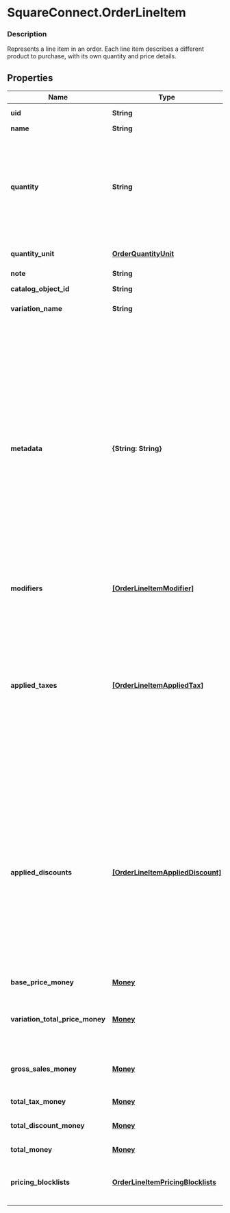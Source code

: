 # SquareConnect.OrderLineItem

### Description

Represents a line item in an order. Each line item describes a different product to purchase, with its own quantity and price details.

## Properties
Name | Type | Description | Notes
------------ | ------------- | ------------- | -------------
**uid** | **String** | Unique ID that identifies the line item only within this order. | [optional] [beta]
**name** | **String** | The name of the line item. | [optional] 
**quantity** | **String** | The quantity purchased, formatted as a decimal number. For example: &#x60;\&quot;3\&quot;&#x60;.  Line items with a quantity of &#x60;\&quot;0\&quot;&#x60; will be automatically removed upon paying for or otherwise completing the order.  Line items with a &#x60;quantity_unit&#x60; can have non-integer quantities. For example: &#x60;\&quot;1.70000\&quot;&#x60;. | 
**quantity_unit** | [**OrderQuantityUnit**](OrderQuantityUnit.md) | The unit and precision that this line item&#39;s quantity is measured in. | [optional] 
**note** | **String** | The note of the line item. | [optional] 
**catalog_object_id** | **String** | The &#x60;CatalogItemVariation&#x60; id applied to this line item. | [optional] 
**variation_name** | **String** | The name of the variation applied to this line item. | [optional] 
**metadata** | **{String: String}** | Application-defined data attached to this line item. Metadata fields are intended to store descriptive references or associations with an entity in another system or store brief information about the object. Square does not process this field; it only stores and returns it in relevant API calls. Do not use metadata to store any sensitive information (personally identifiable information, card details, etc.).  Keys written by applications must be 60 characters or less and must be in the character set &#x60;[a-zA-Z0-9_-]&#x60;. Entries may also include metadata generated by Square. These keys are prefixed with a namespace, separated from the key with a &#39;:&#39; character.  Values have a max length of 255 characters.  An application may have up to 10 entries per metadata field.  Entries written by applications are private and can only be read or modified by the same application.  See [Metadata](https://developer.squareup.com/docs/build-basics/metadata) for more information. | [optional] [beta]
**modifiers** | [**[OrderLineItemModifier]**](OrderLineItemModifier.md) | The &#x60;CatalogModifier&#x60;s applied to this line item. | [optional] 
**applied_taxes** | [**[OrderLineItemAppliedTax]**](OrderLineItemAppliedTax.md) | The list of references to taxes applied to this line item. Each &#x60;OrderLineItemAppliedTax&#x60; has a &#x60;tax_uid&#x60; that references the &#x60;uid&#x60; of a top-level &#x60;OrderLineItemTax&#x60; applied to the line item. On reads, the amount applied is populated.  An &#x60;OrderLineItemAppliedTax&#x60; will be automatically created on every line item for all &#x60;ORDER&#x60; scoped taxes added to the order. &#x60;OrderLineItemAppliedTax&#x60; records for &#x60;LINE_ITEM&#x60; scoped taxes must be added in requests for the tax to apply to any line items.  To change the amount of a tax, modify the referenced top-level tax. | [optional] [beta]
**applied_discounts** | [**[OrderLineItemAppliedDiscount]**](OrderLineItemAppliedDiscount.md) | The list of references to discounts applied to this line item. Each &#x60;OrderLineItemAppliedDiscount&#x60; has a &#x60;discount_uid&#x60; that references the &#x60;uid&#x60; of a top-level &#x60;OrderLineItemDiscounts&#x60; applied to the line item. On reads, the amount applied is populated.  An &#x60;OrderLineItemAppliedDiscount&#x60; will be automatically created on every line item for all &#x60;ORDER&#x60; scoped discounts that are added to the order. &#x60;OrderLineItemAppliedDiscount&#x60; records for &#x60;LINE_ITEM&#x60; scoped discounts must be added in requests for the discount to apply to any line items.  To change the amount of a discount, modify the referenced top-level discount. | [optional] [beta]
**base_price_money** | [**Money**](Money.md) | The base price for a single unit of the line item. | [optional] 
**variation_total_price_money** | [**Money**](Money.md) | The total price of all item variations sold in this line item. Calculated as &#x60;base_price_money&#x60; multiplied by &#x60;quantity&#x60;. Does not include modifiers. | [optional] 
**gross_sales_money** | [**Money**](Money.md) | The amount of money made in gross sales for this line item. Calculated as the sum of the variation&#39;s total price and each modifier&#39;s total price. | [optional] 
**total_tax_money** | [**Money**](Money.md) | The total tax amount of money to collect for the line item. | [optional] 
**total_discount_money** | [**Money**](Money.md) | The total discount amount of money to collect for the line item. | [optional] 
**total_money** | [**Money**](Money.md) | The total amount of money to collect for this line item. | [optional] 
**pricing_blocklists** | [**OrderLineItemPricingBlocklists**](OrderLineItemPricingBlocklists.md) | Describes pricing adjustments that are blocked from manual and automatic application to a line item. For more information, see [Apply Taxes and Discounts](https://developer.squareup.com/docs/docs/orders-api/apply-taxes-and-discounts). | [optional] 


